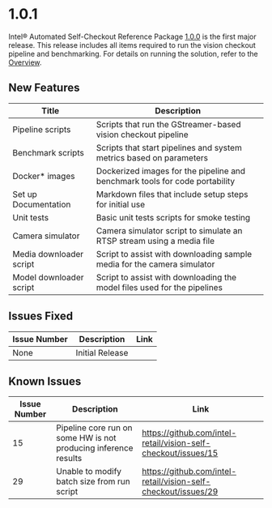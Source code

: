 # 1.0.1

Intel® Automated Self-Checkout Reference Package [1.0.0](https://github.com/intel-retail/automated-self-checkout/releases/tag/v1.0.1) is the first major release. This release includes all items required to run the vision checkout pipeline and benchmarking. For details on running the solution, refer to the [Overview](../index.md). 

## New Features

| Title                                                                                           | Description                                                                 |
|-------------------------------------------------------------------------------------------------|-----------------------------------------------------------------------------|
| Pipeline scripts | Scripts that run the GStreamer-based vision checkout pipeline               |
| Benchmark scripts                                               | Scripts that start pipelines and system metrics based on parameters         |
| Docker* images  | Dockerized images for the pipeline and benchmark tools for code portability |
| Set up Documentation                                         | Markdown files that include setup steps for initial use                     |
| Unit tests                                                                        | Basic unit tests scripts for smoke testing                                  |
| Camera simulator                                         | Camera simulator script to simulate an RTSP stream using a media file       |
| Media downloader script                                      | Script to assist with downloading sample media for the camera simulator     |
| Model downloader script | Script to assist with downloading the model files used for the pipelines    |

## Issues Fixed

| Issue Number | Description     | Link        | 
| -----------  | --------------- | ----------- |
| None         | Initial Release |             |

## Known Issues

| Issue Number | Description                                                     | Link                                                           |
| -----------  | --------------------------------------------------------------- | -------------------------------------------------------------- |
| 15           | Pipeline core run on some HW is not producing inference results | https://github.com/intel-retail/vision-self-checkout/issues/15 |
| 29           | Unable to modify batch size from run script                     | https://github.com/intel-retail/vision-self-checkout/issues/29 |
